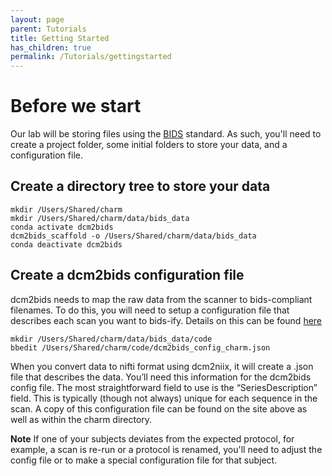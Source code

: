 ```yaml
---
layout: page
parent: Tutorials
title: Getting Started
has_children: true
permalink: /Tutorials/gettingstarted
---
```


# Before we start
Our lab will be storing files using the [BIDS](https://bids.neuroimaging.io/) standard.  As such, you'll need to 
create a project folder, some initial folders to store your data, and a configuration file.

## Create a directory tree to store your data
```
mkdir /Users/Shared/charm
mkdir /Users/Shared/charm/data/bids_data
conda activate dcm2bids
dcm2bids_scaffold -o /Users/Shared/charm/data/bids_data
conda deactivate dcm2bids
```

## Create a dcm2bids configuration file
dcm2bids needs to map the raw data from the scanner to bids-compliant filenames. To do this, you will need to 
setup a configuration file that describes each scan you want to bids-ify. Details on this can be found [here](https://unfmontreal.github.io/Dcm2Bids/docs/how-to/create-config-file/)

```
mkdir /Users/Shared/charm/data/bids_data/code
bbedit /Users/Shared/charm/code/dcm2bids_config_charm.json
```

When you convert data to nifti format using dcm2niix, it will create a .json file that describes the data. 
You’ll need this information for the dcm2bids config file. The most straightforward field to use is the 
“SeriesDescription” field. This is typically (though not always) unique for each sequence in the scan.  A copy 
of this configuration file can be found on the site above as well as within the charm directory.

**Note** If one of your subjects deviates from the expected protocol, for example, a scan is re-run or a protocol
is renamed, you'll need to adjust the config file or to make a special configuration file for that subject.



